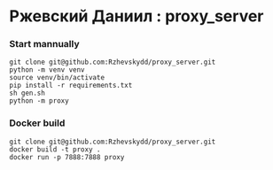 # Ржевский Даниил : proxy_server

### Start mannually
```
git clone git@github.com:Rzhevskydd/proxy_server.git
python -m venv venv
source venv/bin/activate
pip install -r requirements.txt
sh gen.sh
python -m proxy
```


### Docker build
```
git clone git@github.com:Rzhevskydd/proxy_server.git
docker build -t proxy .
docker run -p 7888:7888 proxy
```
